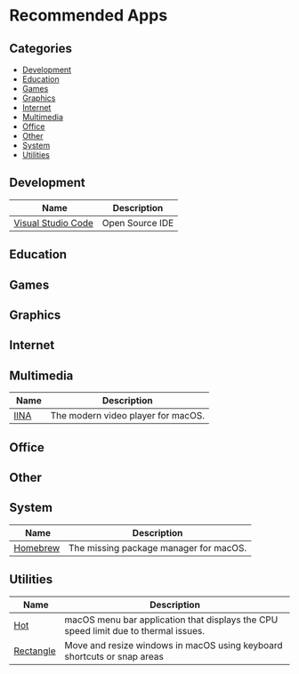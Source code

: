# Recommended Apps
## Categories
- [Development](#development)
- [Education](#education)
- [Games](#games)
- [Graphics](#graphics)
- [Internet](#internet)
- [Multimedia](#multimedia)
- [Office](#office)
- [Other](#other)
- [System](#system)
- [Utilities](#utilities)

## Development
| Name | Description |
| --- | --- |
| [Visual Studio Code](https://code.visualstudio.com) | Open Source IDE |
## Education
## Games
## Graphics
## Internet
## Multimedia
| Name | Description |
| --- | --- |
| [IINA](https://iina.io) | The modern video player for macOS. |

## Office
## Other
## System
| Name | Description |
| --- | --- |
| [Homebrew](https://brew.sh) | The missing package manager for macOS. |
## Utilities
| Name | Description |
| --- | --- |
| [Hot](https://github.com/macmade/Hot) | macOS menu bar application that displays the CPU speed limit due to thermal issues. |
| [Rectangle](https://rectangleapp.com) | Move and resize windows in macOS using keyboard shortcuts or snap areas |